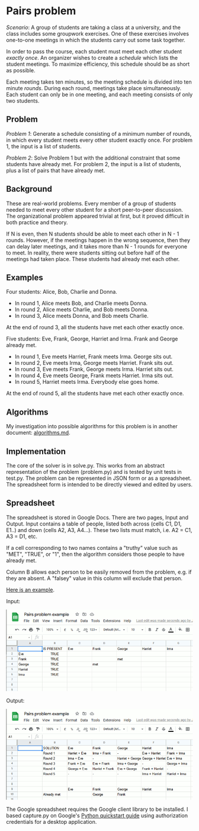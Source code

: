 
Pairs problem
=============

_Scenario_: A group of students are taking a class at a university,
and the class includes some groupwork exercises.
One of these exercises involves one-to-one meetings in which the
students carry out some task together.

In order to pass the course, each student must meet each other
student _exactly once_. An organizer wishes to
create a _schedule_ which lists the student meetings.
To maximize efficiency, this schedule should be as short as possible.

Each meeting takes ten minutes, so the meeting schedule is divided
into ten minute _rounds_. During each round, meetings
take place simultaneously. Each student can only be in one
meeting, and each meeting consists of only two students.

Problem
-------

_Problem 1_: Generate a schedule consisting of a minimum number
of rounds, in which every student meets every other student
exactly once. For problem 1, the input is a list of students.

_Problem 2_: Solve Problem 1 but with the additional constraint
that some students have already met. For problem 2, the input
is a list of students, plus a list of pairs that have already met.

Background
----------

These are real-world problems. Every member of a group of students
needed to meet every other student for a short peer-to-peer discussion.
The organizational problem appeared trivial at first, but it proved
difficult in both practice and theory.

If N is even, then N students should be able to meet each other in N - 1 rounds.
However, if the meetings happen in the wrong sequence, then they can delay
later meetings, and it takes more than N - 1 rounds for everyone to meet.
In reality, there were students sitting out before half of the meetings had
taken place. These students had already met each other.

Examples
--------

Four students: Alice, Bob, Charlie and Donna.

* In round 1, Alice meets Bob, and Charlie meets Donna.
* In round 2, Alice meets Charlie, and Bob meets Donna.
* In round 3, Alice meets Donna, and Bob meets Charlie.

At the end of round 3, all the students have met each other exactly once.

Five students: Eve, Frank, George, Harriet and Irma.
Frank and George already met.

* In round 1, Eve meets Harriet, Frank meets Irma. George sits out.
* In round 2, Eve meets Irma, George meets Harriet. Frank sits out.
* In round 3, Eve meets Frank, George meets Irma. Harriet sits out.
* In round 4, Eve meets George, Frank meets Harriet. Irma sits out.
* In round 5, Harriet meets Irma. Everybody else goes home.

At the end of round 5, all the students have met each other exactly once.

Algorithms
----------

My investigation into possible algorithms for this problem is in
another document: [algorithms.md](algorithms.md).

Implementation
--------------

The core of the solver is in solve.py. This works from an abstract
representation of the problem (problem.py) and is tested by unit
tests in test.py. The problem can be represented in JSON form
or as a spreadsheet. The spreadsheet form is intended to be
directly viewed and edited by users.

Spreadsheet
-----------

The spreadsheet is stored in Google Docs. There are two pages,
Input and Output. Input contains a table of people, listed both
across (cells C1, D1, E1..) and down (cells A2, A3, A4...). These
two lists must match, i.e. A2 = C1, A3 = D1, etc.

If a cell corresponding to two names contains a "truthy" value
such as "MET", "TRUE", or "1", then the algorithm considers those
people to have already met.

Column B allows each person to be easily removed from the problem,
e.g. if they are absent. A "falsey" value in this column will
exclude that person.

[Here is an example](https://docs.google.com/spreadsheets/d/1RUksPozO0sZPyPnlRhDgmgyIMZz3gNYWlNSmTYpr2mo/edit?usp=sharing).

Input:

![input](/sample-input.png)

Output:

![output](/sample-output.png)

The Google spreadsheet requires the Google
client library to be installed. I based capture.py on Google's
[Python quickstart guide](https://developers.google.com/sheets/api/quickstart/python)
using authorization credentials for a desktop application.


